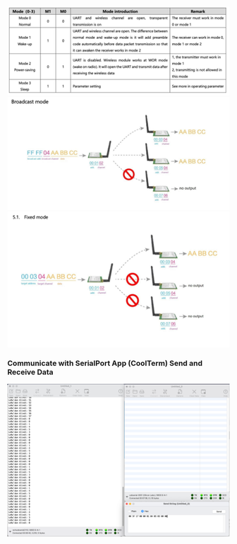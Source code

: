 ###
![M0-M1-pins](https://raw.githubusercontent.com/alikadir/iot/refs/heads/main/LoRa/images/M0-M1-pins.png)
![BroadCast](https://raw.githubusercontent.com/alikadir/iot/refs/heads/main/LoRa/images/broadcast.png)
![Fixed](https://raw.githubusercontent.com/alikadir/iot/refs/heads/main/LoRa/images/fixed.png)

### Communicate with SerialPort App (CoolTerm) Send and Receive Data
![CoolTerm](https://raw.githubusercontent.com/alikadir/iot/refs/heads/main/LoRa/images/coolterm.png)
